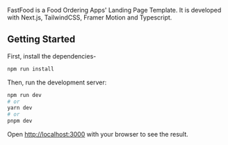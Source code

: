 FastFood is a Food Ordering Apps' Landing Page Template. It is developed with Next.js, TailwindCSS, Framer Motion and Typescript.

## Getting Started

First, install the dependencies-

```bash
npm run install
```

Then, run the development server:

```bash
npm run dev
# or
yarn dev
# or
pnpm dev
```

Open [http://localhost:3000](http://localhost:3000) with your browser to see the result.

